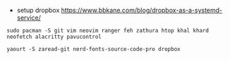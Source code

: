 - setup dropbox
https://www.bbkane.com/blog/dropbox-as-a-systemd-service/

```
sudo pacman -S git vim neovim ranger feh zathura htop khal khard neofetch alacritty pavucontrol 

yaourt -S zaread-git nerd-fonts-source-code-pro dropbox 
```
